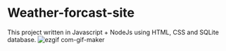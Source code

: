 # Weather-forcast-site
This project written in Javascript + NodeJs using HTML, CSS and SQLite database.
![ezgif com-gif-maker](https://user-images.githubusercontent.com/73002533/115859549-0510a480-a439-11eb-9b17-c9213281a0ab.gif)

